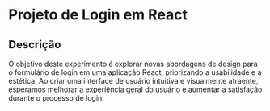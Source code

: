 # Projeto de Login em React

## Descrição

O objetivo deste experimento é explorar novas abordagens de design para o formulário de login em uma aplicação React, priorizando a usabilidade e a estética. Ao criar uma interface de usuário intuitiva e visualmente atraente, esperamos melhorar a experiência geral do usuário e aumentar a satisfação durante o processo de login.
